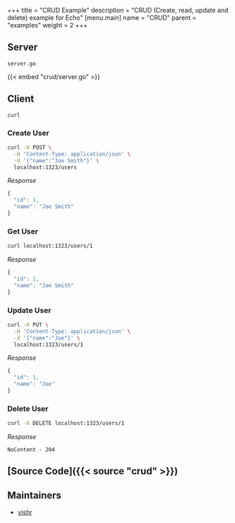 +++
title = "CRUD Example"
description = "CRUD (Create, read, update and delete) example for Echo"
[menu.main]
  name = "CRUD"
  parent = "examples"
  weight = 2
+++

## Server

`server.go`

{{< embed "crud/server.go" >}}

## Client

`curl`

### Create User

```sh
curl -X POST \
  -H 'Content-Type: application/json' \
  -d '{"name":"Joe Smith"}' \
  localhost:1323/users
```

*Response*

```js
{
  "id": 1,
  "name": "Joe Smith"
}
```

### Get User

```sh
curl localhost:1323/users/1
```

*Response*

```js
{
  "id": 1,
  "name": "Joe Smith"
}
```

### Update User

```sh
curl -X PUT \
  -H 'Content-Type: application/json' \
  -d '{"name":"Joe"}' \
  localhost:1323/users/1
```

*Response*

```js
{
  "id": 1,
  "name": "Joe"
}
```

### Delete User

```sh
curl -X DELETE localhost:1323/users/1
```

*Response*

`NoContent - 204`

## [Source Code]({{< source "crud" >}})

## Maintainers

- [vishr](https://github.com/vishr)
